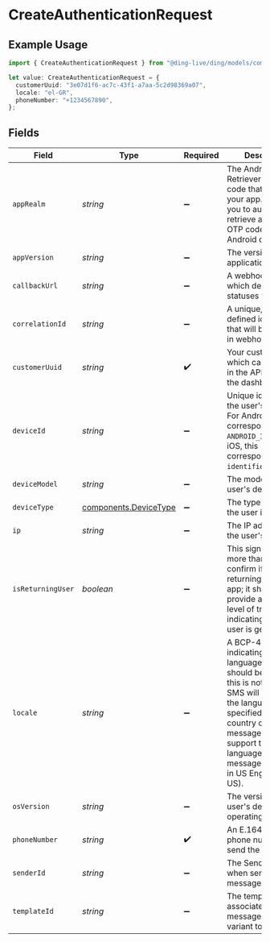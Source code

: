 # CreateAuthenticationRequest

## Example Usage

```typescript
import { CreateAuthenticationRequest } from "@ding-live/ding/models/components";

let value: CreateAuthenticationRequest = {
  customerUuid: "3e07d1f6-ac7c-43f1-a7aa-5c2d98369a07",
  locale: "el-GR",
  phoneNumber: "+1234567890",
};
```

## Fields

| Field                                                                                                                                                                                                                                                           | Type                                                                                                                                                                                                                                                            | Required                                                                                                                                                                                                                                                        | Description                                                                                                                                                                                                                                                     | Example                                                                                                                                                                                                                                                         |
| --------------------------------------------------------------------------------------------------------------------------------------------------------------------------------------------------------------------------------------------------------------- | --------------------------------------------------------------------------------------------------------------------------------------------------------------------------------------------------------------------------------------------------------------- | --------------------------------------------------------------------------------------------------------------------------------------------------------------------------------------------------------------------------------------------------------------- | --------------------------------------------------------------------------------------------------------------------------------------------------------------------------------------------------------------------------------------------------------------- | --------------------------------------------------------------------------------------------------------------------------------------------------------------------------------------------------------------------------------------------------------------- |
| `appRealm`                                                                                                                                                                                                                                                      | *string*                                                                                                                                                                                                                                                        | :heavy_minus_sign:                                                                                                                                                                                                                                              | The Android SMS Retriever API hash code that identifies your app. This allows you to automatically retrieve and fill the OTP code on Android devices.                                                                                                           |                                                                                                                                                                                                                                                                 |
| `appVersion`                                                                                                                                                                                                                                                    | *string*                                                                                                                                                                                                                                                        | :heavy_minus_sign:                                                                                                                                                                                                                                              | The version of your application.                                                                                                                                                                                                                                |                                                                                                                                                                                                                                                                 |
| `callbackUrl`                                                                                                                                                                                                                                                   | *string*                                                                                                                                                                                                                                                        | :heavy_minus_sign:                                                                                                                                                                                                                                              | A webhook URL to which delivery statuses will be sent.                                                                                                                                                                                                          |                                                                                                                                                                                                                                                                 |
| `correlationId`                                                                                                                                                                                                                                                 | *string*                                                                                                                                                                                                                                                        | :heavy_minus_sign:                                                                                                                                                                                                                                              | A unique, user-defined identifier that will be included in webhook events                                                                                                                                                                                       |                                                                                                                                                                                                                                                                 |
| `customerUuid`                                                                                                                                                                                                                                                  | *string*                                                                                                                                                                                                                                                        | :heavy_check_mark:                                                                                                                                                                                                                                              | Your customer UUID, which can be found in the API settings in the dashboard.                                                                                                                                                                                    |                                                                                                                                                                                                                                                                 |
| `deviceId`                                                                                                                                                                                                                                                      | *string*                                                                                                                                                                                                                                                        | :heavy_minus_sign:                                                                                                                                                                                                                                              | Unique identifier for the user's device. For Android, this corresponds to the `ANDROID_ID` and for iOS, this corresponds to the `identifierForVendor`.                                                                                                          |                                                                                                                                                                                                                                                                 |
| `deviceModel`                                                                                                                                                                                                                                                   | *string*                                                                                                                                                                                                                                                        | :heavy_minus_sign:                                                                                                                                                                                                                                              | The model of the user's device.                                                                                                                                                                                                                                 |                                                                                                                                                                                                                                                                 |
| `deviceType`                                                                                                                                                                                                                                                    | [components.DeviceType](../../models/components/devicetype.md)                                                                                                                                                                                                  | :heavy_minus_sign:                                                                                                                                                                                                                                              | The type of device the user is using.                                                                                                                                                                                                                           |                                                                                                                                                                                                                                                                 |
| `ip`                                                                                                                                                                                                                                                            | *string*                                                                                                                                                                                                                                                        | :heavy_minus_sign:                                                                                                                                                                                                                                              | The IP address of the user's device.                                                                                                                                                                                                                            |                                                                                                                                                                                                                                                                 |
| `isReturningUser`                                                                                                                                                                                                                                               | *boolean*                                                                                                                                                                                                                                                       | :heavy_minus_sign:                                                                                                                                                                                                                                              | This signal should do more than just confirm if a user is returning to your app; it should provide a higher level of trust, indicating that the user is genuine.                                                                                                |                                                                                                                                                                                                                                                                 |
| `locale`                                                                                                                                                                                                                                                        | *string*                                                                                                                                                                                                                                                        | :heavy_minus_sign:                                                                                                                                                                                                                                              | A BCP-47 locale indicating the language the SMS should be sent to; if this is not set, the SMS will be sent to the language specified by the country code of the message. If we don't support the language set, the message will be sent in US English (en-US). | en-US                                                                                                                                                                                                                                                           |
| `osVersion`                                                                                                                                                                                                                                                     | *string*                                                                                                                                                                                                                                                        | :heavy_minus_sign:                                                                                                                                                                                                                                              | The version of the user's device operating system.                                                                                                                                                                                                              |                                                                                                                                                                                                                                                                 |
| `phoneNumber`                                                                                                                                                                                                                                                   | *string*                                                                                                                                                                                                                                                        | :heavy_check_mark:                                                                                                                                                                                                                                              | An E.164 formatted phone number to send the OTP to.                                                                                                                                                                                                             | +1234567890                                                                                                                                                                                                                                                     |
| `senderId`                                                                                                                                                                                                                                                      | *string*                                                                                                                                                                                                                                                        | :heavy_minus_sign:                                                                                                                                                                                                                                              | The Sender ID to use when sending the message.                                                                                                                                                                                                                  |                                                                                                                                                                                                                                                                 |
| `templateId`                                                                                                                                                                                                                                                    | *string*                                                                                                                                                                                                                                                        | :heavy_minus_sign:                                                                                                                                                                                                                                              | The template id associated with the message content variant to be sent.                                                                                                                                                                                         |                                                                                                                                                                                                                                                                 |